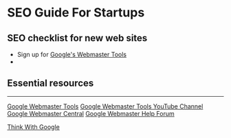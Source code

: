 # SEO Guide For Startups

## SEO checklist for new web sites

- Sign up for [Google's Webmaster Tools](http://www.google.com/webmasters/)
-  

## Essential resources
-----
[Google Webmaster Tools](http://www.google.com/webmasters/)
[Google Webmaster Tools YouTube Channel](http://www.youtube.com/user/GoogleWebmasterHelp)
[Google Webmaster Central](http://googlewebmastercentral.blogspot.se/)
[Google Webmaster Help Forum](https://productforums.google.com/forum/#!forum/webmasters)

[Think With Google](http://thinkwithgoogle.blogspot.se/)
